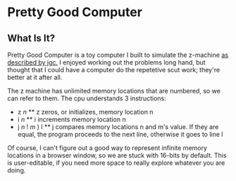 Pretty Good Computer
=====================

What Is It?
-------------

Pretty Good Computer is a toy computer I built to simulate the z-machine [as described by jgc.](http://blog.jgc.org/2013/05/the-two-problems-i-had-to-solve-in-my.html)  I enjoyed working out the problems long hand, but thought that I could have a computer do the repetetive scut work; they're better at it after all.

The z machine has unlimited memory locations that are numbered, so we can refer to them.  The cpu understands 3 instructions:

* z _n_
** z zeros, or initializes, memory location n
* i _n_
** i increments memory location n
* j _n_ ! _m_ ) l
** j compares memory locations n and m's value.  If they are equal, the program proceeds to the next line, otherwise it goes to line l

Of course, I can't figure out a good way to represent infinite memory locations in a browser window, so we are stuck with 16-bits by default.  This is user-editable, if you need more space to really explore whatever you are doing.